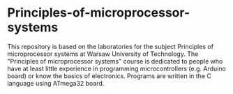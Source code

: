 # Principles-of-microprocessor-systems
This repository is based on the laboratories for the subject Principles of microprocessor systems at Warsaw University of Technology.
The "Principles of microprocessor systems" course is dedicated to people who have at least little experience in programming microcontrollers (e.g. Arduino board) or know the basics of electronics. Programs are written in the C language using ATmega32 board.
